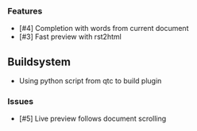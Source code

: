 ### Features

- [#4] Completion with words from current document
- [#3] Fast preview with rst2html

## Buildsystem 

- Using python script from qtc to build plugin


### Issues

- [#5] Live preview follows document scrolling

